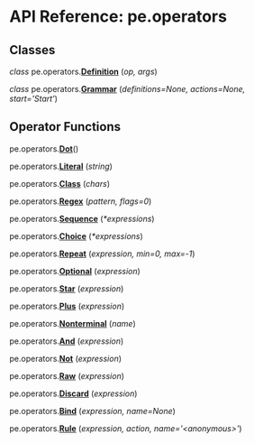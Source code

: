 
# API Reference: pe.operators

## Classes

*class* pe.operators.**<a id="Definition" href="#Definition">Definition</a>**
(*op, args*)


*class* pe.operators.**<a id="Grammar" href="#Grammar">Grammar</a>**
(*definitions=None, actions=None, start='Start'*)


## Operator Functions

pe.operators.**<a id="Dot" href="#Dot">Dot</a>**()

pe.operators.**<a id="Literal" href="#Literal">Literal</a>**
(*string*)

pe.operators.**<a id="Class" href="#Class">Class</a>**
(*chars*)

pe.operators.**<a id="Regex" href="#Regex">Regex</a>**
(*pattern, flags=0*)

pe.operators.**<a id="Sequence" href="#Sequence">Sequence</a>**
(*\*expressions*)

pe.operators.**<a id="Choice" href="#Choice">Choice</a>**
(*\*expressions*)

pe.operators.**<a id="Repeat" href="#Repeat">Repeat</a>**
(*expression, min=0, max=-1*)

pe.operators.**<a id="Optional" href="#Optional">Optional</a>**
(*expression*)

pe.operators.**<a id="Star" href="#Star">Star</a>**
(*expression*)

pe.operators.**<a id="Plus" href="#Plus">Plus</a>**
(*expression*)

pe.operators.**<a id="Nonterminal" href="#Nonterminal">Nonterminal</a>**
(*name*)

pe.operators.**<a id="And" href="#And">And</a>**
(*expression*)

pe.operators.**<a id="Not" href="#Not">Not</a>**
(*expression*)

pe.operators.**<a id="Raw" href="#Raw">Raw</a>**
(*expression*)

pe.operators.**<a id="Discard" href="#Discard">Discard</a>**
(*expression*)

pe.operators.**<a id="Bind" href="#Bind">Bind</a>**
(*expression, name=None*)

pe.operators.**<a id="Rule" href="#Rule">Rule</a>**
(*expression, action, name='\<anonymous\>'*)
